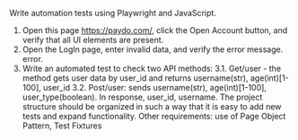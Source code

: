 Write automation tests using Playwright and JavaScript.

1. Open this page https://paydo.com/, click the Open Account button, and verify
   that all UI elements are present.
2. Open the LogIn page, enter invalid data, and verify the error message.
   error.
3. Write an automated test to check two API methods:
   3.1. Get/user - the method gets user data by user_id and returns
   username(str), age(int)[1-100], user_id
   3.2. Post/user: sends username(str), age(int)[1-100], user_type(boolean). In response,
   user_id, username.
   The project structure should be organized in such a way that it is easy to add new tests and
   expand functionality.
   Other requirements: use of Page Object Pattern, Test Fixtures
